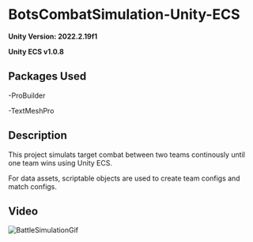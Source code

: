 # BotsCombatSimulation-Unity-ECS
 
 
**Unity Version: 2022.2.19f1**

**Unity ECS v1.0.8**

## Packages Used
-ProBuilder

-TextMeshPro

## Description
This project simulats target combat between two teams continously until one team wins using Unity ECS.

For data assets, scriptable objects are used to create team configs and match configs.

## Video

![BattleSimulationGif](https://github.com/HamzaMunir/BotsCombatSimulation-Unity-ECS/assets/15054127/f463d62c-c123-4314-b0b9-b4be0ed3c890)
